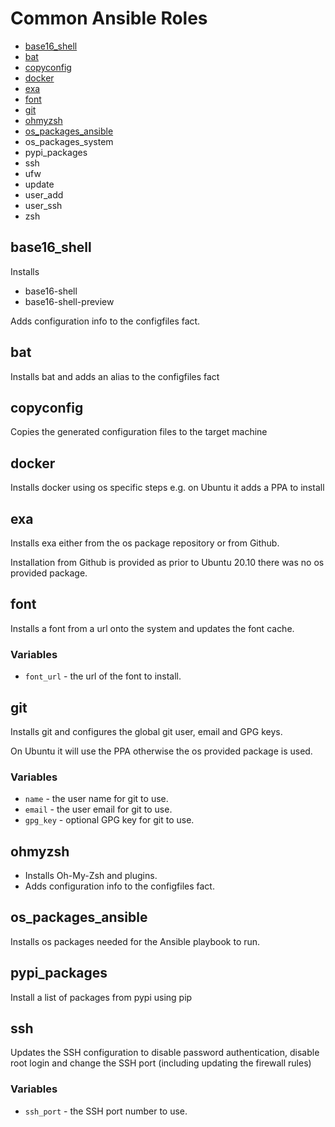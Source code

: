 # Common Ansible Roles

* [base16_shell](#base16_shell)
* [bat](#bat)
* [copyconfig](#copyconfig)
* [docker](#docker)
* [exa](#exa)
* [font](#font)
* [git](#git)
* [ohmyzsh](#ohmyzsh)
* [os_packages_ansible](#os_packages_ansible)
* os_packages_system
* pypi_packages
* ssh
* ufw
* update
* user_add
* user_ssh
* zsh

## <span id="base16_shell">base16_shell</span>

Installs

* base16-shell
* base16-shell-preview

Adds configuration info to the configfiles fact.

## <span id="bat">bat</span>

Installs bat and adds an alias to the configfiles fact

## <span id="copyconfig">copyconfig</span>

Copies the generated configuration files to the target machine

## <span id="docker">docker</span>

Installs docker using os specific steps e.g. on Ubuntu it adds a PPA to install

## <span id="exa">exa</span>

Installs exa either from the os package repository or from Github.

Installation from Github is provided as prior to Ubuntu 20.10 there was no os
provided package.

## <span id="font">font</span>

Installs a font from a url onto the system and updates the font cache.

### Variables

* `font_url` - the url of the font to install.

## <span id="git">git</span>

Installs git and configures the global git user, email and GPG keys.

On Ubuntu it will use the PPA otherwise the os provided package is used.

### Variables

* `name` - the user name for git to use.
* `email` - the user email for git to use.
* `gpg_key` - optional GPG key for git to use.

## <span id="ohmyzsh">ohmyzsh</span>

* Installs Oh-My-Zsh and plugins.
* Adds configuration info to the configfiles fact.

## <span id="os_packages_ansible">os_packages_ansible</span>

Installs os packages needed for the Ansible playbook to run.

## <span id="pypi_packages">pypi_packages</span>

Install a list of packages from pypi using pip

## <span id="ssh">ssh</span>

Updates the SSH configuration to disable password authentication, disable root login and change the SSH port (including updating the firewall rules)

### Variables

* `ssh_port` - the SSH port number to use.
